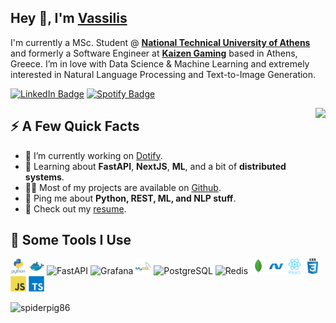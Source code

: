 <h2>Hey 👋, I'm <a href="https://www.linkedin.com/in/vasileios-sioros/">Vassilis</a></h2>
<p>I'm currently a MSc. Student @ <strong><a href="https://github.com/ntua">National Technical University of Athens</a></strong> and formerly a Software Engineer at <strong><a href="https://github.com/StoiximanServices">Kaizen Gaming</a></strong> based in Athens, Greece. I’m in love with Data Science & Machine Learning and extremely interested in Natural Language Processing and Text-to-Image Generation.</p>
<p><a href="https://www.linkedin.com/in/vasileios-sioros/"><img src="https://img.shields.io/badge/LinkedIn-0077B5?style=for-the-badge&logo=linkedin&logoColor=white" alt="LinkedIn Badge"></a> <a href="https://open.spotify.com/user/21odjurdoeeewkibivqu6d6wi"><img src="https://img.shields.io/badge/Spotify-1ED760?&style=for-the-badge&logo=spotify&logoColor=white" alt="Spotify Badge"></a></p>
<img align="right" src="https://media1.giphy.com/media/13HgwGsXF0aiGY/giphy.gif" />
<h2>⚡️ A Few Quick Facts</h2>
<ul>
<li>🔭 I’m currently working on <a href="https://github.com/the-dotify-project/dotify">Dotify</a>.</li>
<li>🧐 Learning about <strong>FastAPI</strong>, <strong>NextJS</strong>, <strong>ML</strong>, and a bit of <strong>distributed systems</strong>.</li>
<li>👨‍💻 Most of my projects are available on <a href="https://github.com/billsioros">Github</a>.</li>
<li>💬 Ping me about <strong>Python, REST, ML, and NLP stuff</strong>.</li>
<li>📙 Check out my <a href="https://www.linkedin.com/in/vasileios-sioros/overlay/1635503282064/single-media-viewer/?profileId=ACoAACoGfP0BLlUSc-EZFLGz-STknzi8va8pwRE">resume</a>.</li>
</ul>
<h2>🚀 Some Tools I Use</h2>
<p align="left">
<img src="https://raw.githubusercontent.com/devicons/devicon/master/icons/python/python-original-wordmark.svg" alt="Python" width="25" height="25" />
<img src="https://raw.githubusercontent.com/devicons/devicon/master/icons/docker/docker-original.svg" alt="Docker" width="25" height="25" />
<img src="https://cdn.jsdelivr.net/gh/devicons/devicon/icons/fastapi/fastapi-original.svg" alt="FastAPI" width="25" height="25" />
<img src="https://cdn.jsdelivr.net/gh/devicons/devicon/icons/grafana/grafana-original.svg" alt="Grafana" width="25" height="25" />
<img src="https://raw.githubusercontent.com/devicons/devicon/master/icons/mysql/mysql-original-wordmark.svg" alt="mysql" width="25" height="25" />
<img src="https://cdn.jsdelivr.net/gh/devicons/devicon/icons/postgresql/postgresql-original.svg" alt="PostgreSQL" width="25" height="25" />
<img src="https://cdn.jsdelivr.net/gh/devicons/devicon/icons/redis/redis-original.svg" / alt="Redis" width="25" height="25" />
<img src="https://raw.githubusercontent.com/devicons/devicon/master/icons/mongodb/mongodb-original.svg" alt="mongodb" width="25" height="25" />
<img src="https://raw.githubusercontent.com/devicons/devicon/master/icons/dot-net/dot-net-original.svg" alt=".NET" width="25" height="25" />
<img src="https://raw.githubusercontent.com/devicons/devicon/master/icons/react/react-original-wordmark.svg" alt="react" width="25" height="25" />
<img src="https://raw.githubusercontent.com/devicons/devicon/master/icons/css3/css3-original-wordmark.svg" alt="css3" width="25" height="25" />
<img src="https://raw.githubusercontent.com/devicons/devicon/master/icons/javascript/javascript-original.svg" alt="javascript" width="25" height="25" />
<img src="https://raw.githubusercontent.com/devicons/devicon/master/icons/typescript/typescript-original.svg" alt="typescript" width="25" height="25" />
</p>
<img src="https://github-readme-stats.vercel.app/api?username=spiderpig86&show_icons=true&count_private=true" alt="spiderpig86" />
